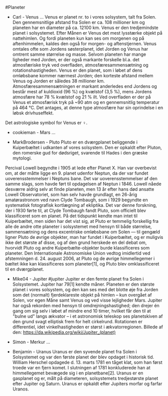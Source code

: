 #Planeter

- Carl - Venus
...
Venus er planet nr. to i vores solsystem, talt fra Solen. Den gennemsnitlige afstand fra Solen er ca. 108 millioner km og planeten har en diameter på ca. 12100 km. Venus er den tredjemindste planet i solsystemet.
Efter Månen er Venus det mest lysstærke objekt på nattehimlen. Og fordi planeten kun kan ses om morgenen og på aftenhimmelen, kaldes den også for morgen- og aftenstjernen.
Venus omtales ofte som Jordens søsterplanet, idet Jorden og Venus har omtrent samme størrelse og masse. Selvom planeten har mange ligheder med Jorden, er der også markante forskelle bl.a. det atmosfæriske tryk ved overfladen, atmosfæresammensætning og rotationshastigheden.
Venus er den planet, som i løbet af dens omløbsbane kommer nærmest Jorden; den korteste afstand mellem Venus og Jorden er således 38 millioner km. Atmosfæresammensætningen er markant anderledes end Jordens og består mest af kuldioxid (96 %) og kvælstof (3,5 %), mens Jordens atmosfære har 78 % kvælstof og 21 % ilt. Ved overfladen er der på Venus et atmosfærisk tryk på ~90 atm og en gennemsnitlig temperatur på 464 °C. Det antages, at denne type atmosfære har sin oprindelse i en løbsk drivhuseffekt.

Det astrologiske symbol for Venus er ♀.
- cookieman - Mars
  ...

- MarkBrodersen - Pluto
 Pluto er en dværgplanet beliggende i Kuiperbæltet i udkanten af vores solsystem. Den er opkaldt efter Pluton, den romerske gud for dødsriget, svarende til Hades i den græske mytologi.

Percival Lowell begyndte i 1905 at lede efter Planet X. Han var overbevist om, at der måtte ligge en 9. planet udenfor Neptun, da der var fundet uoverensstemmelser i Neptuns bane. Det var uoverensstemmelser af den samme slags, som havde ført til opdagelsen af Neptun i 1846. Lowell nåede desværre aldrig selv at finde planeten, men 13 år efter hans død ansatte Lowell Observatoriet, som han selv havde grundlagt, en 26-årig amatørastronom ved navn Clyde Tombaugh, som i 1929 begyndte en systematisk fotografisk kortlægning af ekliptika. Det var denne forskning, der i 1930 førte til, at Clyde Tombaugh fandt Pluto, som officielt blev klassificeret som en planet. På det tidspunkt kendte man intet til Kuiperbæltet, men siden har det vist sig, at Pluto er temmelig forskellig fra alle de andre otte planeter i solsystemet med hensyn til både størrelse, sammensætning og dens excentriske omløbsbane om Solen — til gengæld ligner Pluto de øvrige objekter, man har fundet i Kuiperbæltet, og er muligvis ikke det største af disse, og af den grund herskede en del debat om, hvorvidt Pluto og andre Kuiperbælte-objekter burde klassificeres som planeter. Den Internationale Astronomiske Union vedtog imidlertid ved afstemningen d. 24. august 2006, at Pluto og de øvrige himmellegemer i bæltet ikke kan klassificeres som planeter[1], og Pluto blev omklassificeret til en dværgplanet.

- Mike04 - Jupiter
  #jupiter
  Jupiter er den femte planet fra Solen i Solsystemet. Jupiter har 79[1] kendte måner. Planeten er den største planet i vores solsystem, og den kan ses med det blotte øje fra Jorden som det (normalt) fjerdeklareste objekt på himlen – kun overgået af Solen, vor egen Måne samt Venus og ved visse lejligheder Mars.
  Jupiter har også rekorden med hensyn til omdrejningshastighed; den drejer én gang om sig selv i løbet af mindre end 10 timer, hvilket får den til at "bulne ud" langs ækvator – i et astronomisk teleskop ses planetskiven af den grund svagt elliptisk frem for helt cirkelrund. Rotationen er differentiel, idet vinkelhastigheden er størst i ækvatorregionen.
  Billede af den: https://da.wikipedia.org/wiki/Jupiter_(planet)

- Simon - Merkur
  ...

- Benjamin - Uranus
  Uranus er den syvende planet fra Solen i Solsystemet og var den første planet der blev opdaget i historisk tid. William Herschel opdagede d. 13. marts 1781 en tåget klat, som han først troede var en fjern komet. I slutningen af 1781 konkluderede han at himmellegemet bevægede sig i en planetbane[2]. Uranus er en gasplanet og er, målt på diameteren, solsystemets tredjestørste planet efter Jupiter og Saturn. Uranus er opkaldt efter Jupiters morfar og farfar Uranos.

